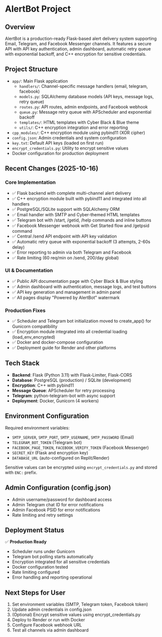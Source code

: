 # AlertBot Project

## Overview
AlertBot is a production-ready Flask-based alert delivery system supporting Email, Telegram, and Facebook Messenger channels. It features a secure API with API key authentication, admin dashboard, automatic retry queue with exponential backoff, and C++ encryption for sensitive credentials.

## Project Structure
- `app/`: Main Flask application
  - `handlers/`: Channel-specific message handlers (email, telegram, facebook)
  - `models.py`: SQLAlchemy database models (API keys, message logs, retry queue)
  - `routes.py`: API routes, admin endpoints, and Facebook webhook
  - `queue.py`: Message retry queue with APScheduler and exponential backoff
  - `templates/`: HTML templates with Cyber Black & Blue theme
  - `utils/`: C++ encryption integration and error reporting
- `cpp_modules/`: C++ encryption module using pybind11 (XOR cipher)
- `config.json`: Admin credentials and system configuration
- `key.txt`: Default API keys (loaded on first run)
- `encrypt_credentials.py`: Utility to encrypt sensitive values
- Docker configuration for production deployment

## Recent Changes (2025-10-16)
### Core Implementation
- ✅ Flask backend with complete multi-channel alert delivery
- ✅ C++ encryption module built with pybind11 and integrated into all handlers
- ✅ PostgreSQL/SQLite support with SQLAlchemy ORM
- ✅ Email handler with SMTP and Cyber-themed HTML templates
- ✅ Telegram bot with /start, /getid, /help commands and inline buttons
- ✅ Facebook Messenger webhook with Get Started flow and /getpsid command
- ✅ Central /send API endpoint with API key validation
- ✅ Automatic retry queue with exponential backoff (3 attempts, 2-60s delay)
- ✅ Error reporting to admin via both Telegram and Facebook
- ✅ Rate limiting (60 req/min on /send, 200/day global)

### UI & Documentation
- ✅ Public API documentation page with Cyber Black & Blue styling
- ✅ Admin dashboard with authentication, message logs, and test buttons
- ✅ API key generation and management in admin panel
- ✅ All pages display "Powered by AlertBot" watermark

### Production Fixes
- ✅ Scheduler and Telegram bot initialization moved to create_app() for Gunicorn compatibility
- ✅ Encryption module integrated into all credential loading (load_env_encrypted)
- ✅ Docker and docker-compose configuration
- ✅ Deployment guide for Render and other platforms

## Tech Stack
- **Backend**: Flask (Python 3.11) with Flask-Limiter, Flask-CORS
- **Database**: PostgreSQL (production) / SQLite (development)
- **Encryption**: C++ with pybind11
- **Message Queue**: APScheduler for retry processing
- **Telegram**: python-telegram-bot with async support
- **Deployment**: Docker, Gunicorn (4 workers)

## Environment Configuration
Required environment variables:
- `SMTP_SERVER`, `SMTP_PORT`, `SMTP_USERNAME`, `SMTP_PASSWORD` (Email)
- `TELEGRAM_BOT_TOKEN` (Telegram bot)
- `FACEBOOK_PAGE_TOKEN`, `FACEBOOK_VERIFY_TOKEN` (Facebook Messenger)
- `SECRET_KEY` (Flask and encryption key)
- `DATABASE_URL` (auto-configured on Replit/Render)

Sensitive values can be encrypted using `encrypt_credentials.py` and stored with `ENC:` prefix.

## Admin Configuration (config.json)
- Admin username/password for dashboard access
- Admin Telegram chat ID for error notifications
- Admin Facebook PSID for error notifications
- Rate limiting and retry settings

## Deployment Status
✅ **Production Ready**
- Scheduler runs under Gunicorn
- Telegram bot polling starts automatically
- Encryption integrated for all sensitive credentials
- Docker configuration tested
- Rate limiting configured
- Error handling and reporting operational

## Next Steps for User
1. Set environment variables (SMTP, Telegram token, Facebook token)
2. Update admin credentials in config.json
3. (Optional) Encrypt sensitive values using encrypt_credentials.py
4. Deploy to Render or run with Docker
5. Configure Facebook webhook URL
6. Test all channels via admin dashboard
